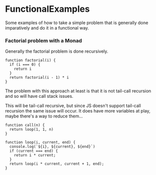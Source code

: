 # FunctionalExamples

Some examples of how to take a simple problem that is generally done imparatively and do it in a functional way.

### Factorial problem with a Monad

Generally the factorial problem is done recursively.

```
function factorial(i) {
  if (i === 0) {
    return i
  }
  return factorial(i - 1) * i
}
```

The problem with this approach at least is that it is not tail-call recursion and so will have call stack issues.

This will be tail-call recursive, but since JS doesn't support tail-call recursion the same issue will occur. It does have more variables at play, maybe there's a way to reduce them...

```
function call(n) {
  return loop(1, 1, n)
}

function loop(i, current, end) {
  console.log(`${i}, ${current}, ${end}`)
  if (current === end) {
    return i * current;
  }
  return loop(i * current, current + 1, end);
}
```
